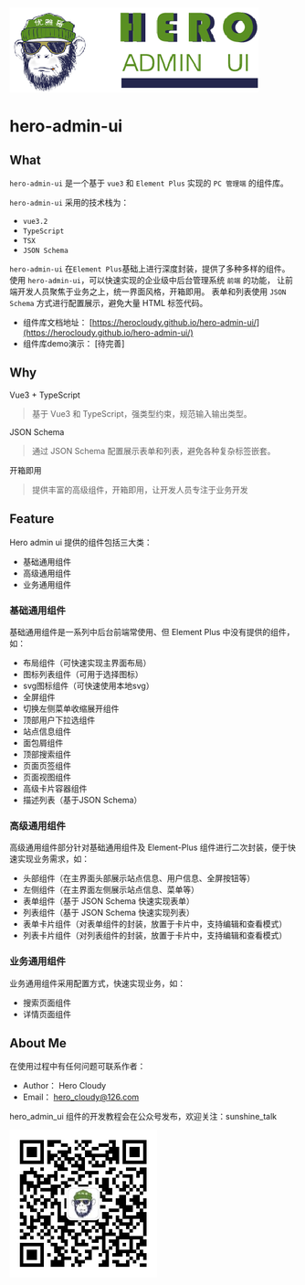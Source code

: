 ![hero admin ui](./docs/.vuepress/public/images/logo-hau.png)

# hero-admin-ui

## What

`hero-admin-ui` 是一个基于 `vue3` 和 `Element Plus` 实现的 `PC 管理端` 的组件库。

`hero-admin-ui` 采用的技术栈为：
- `vue3.2`
- `TypeScript`
- `TSX`
- `JSON Schema`

`hero-admin-ui` 在`Element Plus`基础上进行深度封装，提供了多种多样的组件。使用 `hero-admin-ui`，可以快速实现的企业级中后台管理系统 `前端` 的功能，
让前端开发人员聚焦于业务之上，统一界面风格，开箱即用。 表单和列表使用 `JSON Schema` 方式进行配置展示，避免大量 HTML 标签代码。

- 组件库文档地址： [https://herocloudy.github.io/hero-admin-ui/](https://herocloudy.github.io/hero-admin-ui/)
- 组件库demo演示： [待完善]


## Why

Vue3 + TypeScript 
> 基于 Vue3 和 TypeScript，强类型约束，规范输入输出类型。

JSON Schema
> 通过 JSON Schema 配置展示表单和列表，避免各种复杂标签嵌套。

开箱即用
> 提供丰富的高级组件，开箱即用，让开发人员专注于业务开发



## Feature

Hero admin ui 提供的组件包括三大类：
- 基础通用组件
- 高级通用组件
- 业务通用组件

### 基础通用组件

基础通用组件是一系列中后台前端常使用、但 Element Plus 中没有提供的组件，如：
- 布局组件（可快速实现主界面布局）
- 图标列表组件（可用于选择图标）
- svg图标组件（可快速使用本地svg）
- 全屏组件
- 切换左侧菜单收缩展开组件
- 顶部用户下拉选组件
- 站点信息组件
- 面包屑组件
- 顶部搜索组件
- 页面页签组件
- 页面视图组件
- 高级卡片容器组件
- 描述列表（基于JSON Schema）

### 高级通用组件

高级通用组件部分针对基础通用组件及 Element-Plus 组件进行二次封装，便于快速实现业务需求，如：

- 头部组件（在主界面头部展示站点信息、用户信息、全屏按钮等）
- 左侧组件（在主界面左侧展示站点信息、菜单等）
- 表单组件（基于 JSON Schema 快速实现表单）
- 列表组件（基于 JSON Schema 快速实现列表）
- 表单卡片组件（对表单组件的封装，放置于卡片中，支持编辑和查看模式）
- 列表卡片组件（对列表组件的封装，放置于卡片中，支持编辑和查看模式）

### 业务通用组件

业务通用组件采用配置方式，快速实现业务，如：
- 搜索页面组件
- 详情页面组件


## About Me

在使用过程中有任何问题可联系作者：

- Author： Hero Cloudy
- Email： hero_cloudy@126.com

hero_admin_ui 组件的开发教程会在公众号发布，欢迎关注：sunshine_talk


![sunshine_talk](./docs/.vuepress/public/images/qrcode.jpg)
